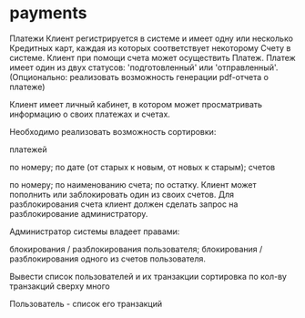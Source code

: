 # payments
Платежи
Клиент регистрируется в системе и имеет одну или несколько Кредитных карт, каждая из которых соответствует некоторому Счету в системе. Клиент при помощи cчета может осуществить Платеж. Платеж имеет один из двух статусов: 'подготовленный' или 'отправленный'. (Опционально: реализовать возможность генерации pdf-отчета о платеже)

Клиент имеет личный кабинет, в котором может просматривать информацию о своих платежах и счетах.

Необходимо реализовать возможность сортировки:

платежей

по номеру;
по дате (от старых к новым, от новых к старым);
счетов

по номеру;
по наименованию счета;
по остатку.
Клиент может пополнить или заблокировать один из своих счетов. Для разблокирования счета клиент должен сделать запрос на разблокирование администратору.

Администратор системы владеет правами:

блокирования / разблокирования пользователя;
блокирования / разблокирования одного из счетов пользователя.

Вывести список пользователей и их транзакции сортировка по кол-ву транзакций сверху много

Пользователь - список его транзакций
